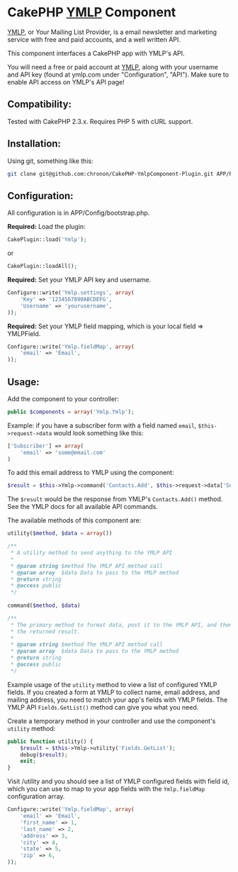 CakePHP [YMLP](http://www.ymlp.com/) Component
==============================================

[YMLP](http://www.ymlp.com/), or Your Mailing List Provider, is a email newsletter and marketing
service with free and paid accounts, and a well written API.

This component interfaces a CakePHP app with YMLP's API.  

You will need a free or paid account at [YMLP](http://www.ymlp.com/), along with your username and 
API key (found at ymlp.com under "Configuration", "API"). Make sure to enable API access on YMLP's 
API page! 

Compatibility:
--------------

Tested with CakePHP 2.3.x. Requires PHP 5 with cURL support.

Installation:
-------------

Using git, something like this:

```sh
git clone git@github.com:chronon/CakePHP-YmlpComponent-Plugin.git APP/Plugin/Ymlp  
```

Configuration:
--------------

All configuration is in APP/Config/bootstrap.php.

**Required:** Load the plugin:

```php
CakePlugin::load('Ymlp');
```
or 

```php
CakePlugin::loadAll();
```

**Required:** Set your YMLP API key and username. 

```php
Configure::write('Ymlp.settings', array(
	'Key' => '1234567890ABCDEFG',
	'Username' => 'yourusername',
));
```

**Required:** Set your YMLP field mapping, which is your local field => YMLPField. 

```php
Configure::write('Ymlp.fieldMap', array(
	'email' => 'Email',
));
```

Usage:
------

Add the component to your controller:

```php
public $components = array('Ymlp.Ymlp');
```

Example: if you have a subscriber form with a field named `email`, `$this->request->data` would look 
something like this:

```php
['Subscriber'] => array(
	'email' => 'some@email.com'
)
```

To add this email address to YMLP using the component:

```php
$result = $this->Ymlp->command('Contacts.Add', $this->request->data['Subscriber']);
```
	
The `$result` would be the response from YMLP's `Contacts.Add()` method. See the YMLP docs for all
available API commands. 

The available methods of this component are:

```php
utility($method, $data = array())

/**
 * A utility method to send anything to the YMLP API
 *
 * @param string $method The YMLP API method call
 * @param array  $data Data to pass to the YMLP method
 * @return string
 * @access public
 */
 
command($method, $data)

/**
 * The primary method to format data, post it to the YMLP API, and then format
 * the returned result.
 *
 * @param string $method The YMLP API method call
 * @param array  $data Data to pass to the YMLP method
 * @return string
 * @access public
 */
``` 

Example usage of the `utility` method to view a list of configured YMLP fields. If you created
a form at YMLP to collect name, email address, and mailing address, you need to match your app's
fields with YMLP fields. The YMLP API `Fields.GetList()` method can give you what you need. 

Create a temporary method in your controller and use the component's `utility` method:

```php
public function utility() {
	$result = $this->Ymlp->utility('Fields.GetList');
	debug($result);
	exit;
}
```

Visit /utility and you should see a list of YMLP configured fields with field id, which you can use 
to map to your app fields with the `Ymlp.fieldMap` configuration array. 

```php
Configure::write('Ymlp.fieldMap', array(
	'email' => 'Email',
	'first_name' => 1,
	'last_name' => 2,
	'address' => 3,
	'city' => 4,
	'state' => 5,
	'zip' => 6,
));
```
